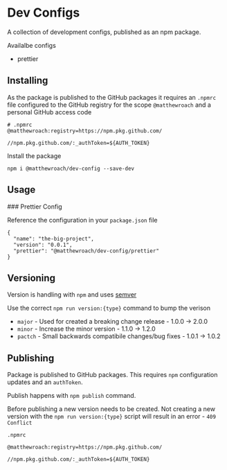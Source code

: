 # Dev Configs

A collection of development configs, published as an npm package.

Availalbe configs

- prettier

## Installing

As the package is published to the GitHub packages it requires an `.npmrc` file configured to the GitHub registry for the scope `@matthewroach` and a personal GitHub access code

```
# .npmrc
@matthewroach:registry=https://npm.pkg.github.com/

//npm.pkg.github.com/:_authToken=${AUTH_TOKEN}

```

Install the package

```
npm i @matthewroach/dev-config --save-dev
```

## Usage

### Prettier Config

Reference the configuration in your `package.json` file

```
{
  "name": "the-big-project",
  "version": "0.0.1",
  "prettier": "@matthewroach/dev-config/prettier"
}
```

## Versioning

Version is handling with `npm` and uses [semver](https://semver.org)

Use the correct `npm run version:{type}` command to bump the verison

- `major` - Used for created a breaking change release - 1.0.0 -> 2.0.0
- `minor` - Increase the minor version - 1.1.0 -> 1.2.0
- `pactch` - Small backwards compatibile changes/bug fixes - 1.0.1 -> 1.0.2

## Publishing

Package is published to GitHub packages. This requires `npm` configuration updates and an `authToken`.

Publish happens with `npm publish` command.

Before publishing a new version needs to be created. Not creating a new version with the `npm run version:{type}` script will result in an error - `409 Conflict`

`.npmrc`

```
@matthewroach:registry=https://npm.pkg.github.com/

//npm.pkg.github.com/:_authToken=${AUTH_TOKEN}
```
